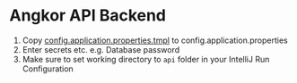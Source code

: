 # Angkor API Backend


1. Copy [config.application.properties.tmpl](./config.application.properties.tmpl) to config.application.properties
1. Enter secrets etc. e.g. Database password
1. Make sure to set working directory to `api` folder in your IntelliJ Run Configuration
